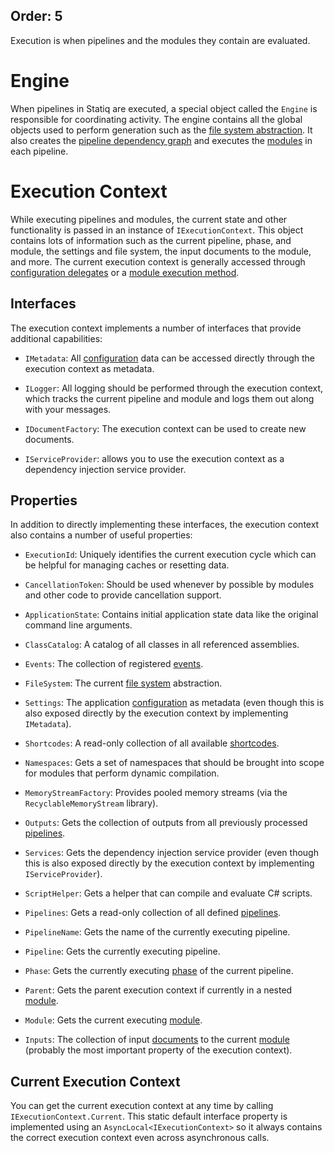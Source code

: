 Order: 5
---
Execution is when pipelines and the modules they contain are evaluated.

# Engine

When pipelines in Statiq are executed, a special object called the `Engine` is responsible for coordinating activity. The engine contains all the global objects used to perform generation such as the [file system abstraction](/framework/concepts/files). It also creates the [pipeline dependency graph](/framework/concepts/pipelines#concurrency-and-dependencies) and executes the [modules](/framework/concepts/modules) in each pipeline.

# Execution Context

While executing pipelines and modules, the current state and other functionality is passed in an instance of `IExecutionContext`. This object contains lots of information such as the current pipeline, phase, and module, the settings and file system, the input documents to the module, and more. The current execution context is generally accessed through [configuration delegates](/framework/concepts/modules#configuration) or a [module execution method](/framework/extensibility/modules).

## Interfaces

The execution context implements a number of interfaces that provide additional capabilities:

- `IMetadata`: All [configuration](/framework/usage/configuration) data can be accessed directly through the execution context as metadata.

- `ILogger`: All logging should be performed through the execution context, which tracks the current pipeline and module and logs them out along with your messages.

- `IDocumentFactory`: The execution context can be used to create new documents.

- `IServiceProvider`: allows you to use the execution context as a dependency injection service provider.

## Properties

In addition to directly implementing these interfaces, the execution context also contains a number of useful properties:

- `ExecutionId`: Uniquely identifies the current execution cycle which can be helpful for managing caches or resetting data.

- `CancellationToken`: Should be used whenever by possible by modules and other code to provide cancellation support.

- `ApplicationState`: Contains initial application state data like the original command line arguments.

- `ClassCatalog`: A catalog of all classes in all referenced assemblies.

- `Events`: The collection of registered [events](/framework/concepts/events).

- `FileSystem`: The current [file system](/framework/concepts/files#virtual-file-system) abstraction.

- `Settings`: The application [configuration](/framework/usage/configuration) as metadata (even though this is also exposed directly by the execution context by implementing `IMetadata`).

- `Shortcodes`: A read-only collection of all available [shortcodes](/framework/concepts/shortcodes).

- `Namespaces`: Gets a set of namespaces that should be brought into scope for modules that perform dynamic compilation.

- `MemoryStreamFactory`: Provides pooled memory streams (via the `RecyclableMemoryStream` library).

- `Outputs`: Gets the collection of outputs from all previously processed [pipelines](/framework/concepts/pipelines).

- `Services`: Gets the dependency injection service provider (even though this is also exposed directly by the execution context by implementing `IServiceProvider`).

- `ScriptHelper`: Gets a helper that can compile and evaluate C# scripts.

- `Pipelines`: Gets a read-only collection of all defined [pipelines](/framework/concepts/pipelines).

- `PipelineName`: Gets the name of the currently executing pipeline.

- `Pipeline`: Gets the currently executing pipeline.

- `Phase`: Gets the currently executing [phase](/framework/concepts/pipelines#phases) of the current pipeline.

- `Parent`: Gets the parent execution context if currently in a nested [module](/framework/concepts/modules).

- `Module`: Gets the current executing [module](/framework/concepts/modules).

- `Inputs`: The collection of input [documents](/framework/concepts/documents) to the current [module](/framework/concepts/modules) (probably the most important property of the execution context).

## Current Execution Context

You can get the current execution context at any time by calling `IExecutionContext.Current`. This static default interface property is implemented using an `AsyncLocal<IExecutionContext>` so it always contains the correct execution context even across asynchronous calls.